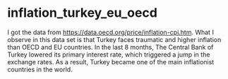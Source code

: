 # inflation_turkey_eu_oecd
I got the data from https://data.oecd.org/price/inflation-cpi.htm. What I observe in this data set is that Turkey faces traumatic and higher inflation than OECD and EU countries. In the last 8 months, The Central Bank of Turkey lowered its primary interest rate, which triggered a jump in the exchange rates. As a result, Turkey became one of the main inflationist countries in the world. 

